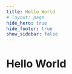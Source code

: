 ```yaml
---
title: Hello World
# layout: page
hide_hero: true
hide_footer: true
show_sidebar: false
---
```


# Hello World
